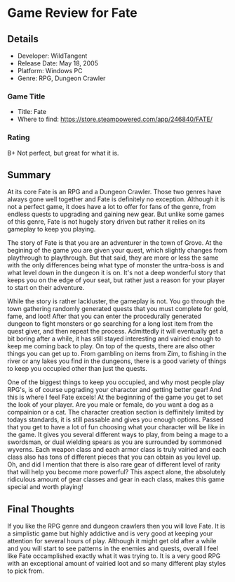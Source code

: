 # Game Review for Fate

## Details

* Developer: WildTangent
* Release Date: May 18, 2005
* Platform: Windows PC
* Genre: RPG, Dungeon Crawler

### Game Title
* Title: Fate
* Where to find: https://store.steampowered.com/app/246840/FATE/

### Rating
B+ Not perfect, but great for what it is.

## Summary

At its core Fate is an RPG and a Dungeon Crawler. Those two genres have always gone well together and Fate is definitely no exception. Although it is not a perfect game, it does have a lot to offer for fans of the genre, from endless quests to upgrading and gaining new gear. But unlike some games of this genre, Fate is not hugely story driven but rather it relies on its gameplay to keep you playing.

The story of Fate is that you are an adventurer in the town of Grove. At the begining of the game you are given your quest, which slightly changes from playthrough to playthrough. But that said, they are more or less the same with the only differences being what type of monster the untra-boss is and what level down in the dungeon it is on. It's not a deep wonderful story that keeps you on the edge of your seat, but rather just a reason for your player to start on their adventure.

While the story is rather lackluster, the gameplay is not. You go through the town gathering randomly generated quests that you must complete for gold, fame, and loot! After that you can enter the procedurally generated dungeon to fight monsters or go searching for a long lost item from the quest giver, and then repeat the process. Admittedly it will eventually get a bit boring after a while, it has still stayed interesting and vairied enough to keep me coming back to play. On top of the quests, there are also other things you can get up to. From gambling on items from Zim, to fishing in the river or any lakes you find in the dungeons, there is a good variety of things to keep you occupied other than just the quests.

One of the biggest things to keep you occupied, and why most people play RPG's, is of course upgrading your character and getting better gear! And this is where I feel Fate excels! At the beginning of the game you get to set the look of your player. Are you male or female, do you want a dog as a compainion or a cat. The character creation section is deffinitely limited by todays standards, it is still passable and gives you enough options. Passed that you get to have a lot of fun choosing what your character will be like in the game. It gives you several different ways to play, from being a mage to a swordsman, or dual wielding spears as you are surrounded by sommoned wyverns. Each weapon class and each armor class is truly vairied and each class also has tons of different pieces that you can obtain as you level up. Oh, and did I mention that there is also rare gear of different level of rarity that will help you become more powerful? This aspect alone, the absolutely ridiculous amount of gear classes and gear in each class, makes this game special and worth playing!



## Final Thoughts

If you like the RPG genre and dungeon crawlers then you will love Fate. It is a simplistic game but highly addictive and is very good at keeping your attention for several hours of play. Although it might get old after a while and you will start to see patterns in the enemies and quests, overall I feel like Fate occamplished exactly what it was trying to. It is a very good RPG with an exceptional amount of vairied loot and so many different play styles to pick from. 
